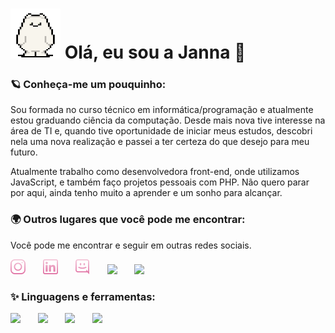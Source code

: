 <h1> <img src="./imgs/giphy.gif" width="80px" height="80px" />  Olá, eu sou a Janna 👋 </h1>

<h3> 🪐 Conheça-me um pouquinho: </h3>

<p> Sou formada no curso técnico em informática/programação e atualmente estou graduando ciência da computação. Desde mais nova tive 
interesse na área de TI e, quando tive oportunidade de iniciar meus estudos, descobri nela uma nova realização e passei a ter certeza 
do que desejo para meu futuro. </p>

<p> Atualmente trabalho como desenvolvedora front-end, onde utilizamos JavaScript, e também faço projetos pessoais com PHP. Não quero 
parar por aqui, ainda tenho muito a aprender e um sonho para alcançar. </p>

<h3> 🌍 Outros lugares que você pode me encontrar: </h3>

<p> Você pode me encontrar e seguir em outras redes sociais. </p>
<a href=""><img src="./imgs/instagram.png" /></a> &nbsp &nbsp &nbsp
<a href=""><img src="./imgs/linkedin.png" /></a> &nbsp &nbsp &nbsp
<a href=""><img src="./imgs/discordia.png" /></a> &nbsp &nbsp &nbsp
<a href=""><img src="./imgs/twitch.png" /></a> &nbsp &nbsp &nbsp
<a href=""><img src="./imgs/steam.png" /></a>

<h3> ✨ Linguagens e ferramentas: </h3>
<a href=""><img src="./imgs/php.png" /></a> &nbsp &nbsp &nbsp
<a href=""><img src="./imgs/javascript.png" /></a> &nbsp &nbsp &nbsp
<a href=""><img src="./imgs/html.png" /></a> &nbsp &nbsp &nbsp
<a href=""><img src="./imgs/css.png" /></a> &nbsp &nbsp &nbsp
